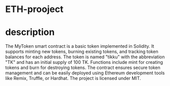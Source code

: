 # ETH-prooject
# description
The MyToken smart contract is a basic token implemented in Solidity. It supports minting new tokens, burning existing tokens, and tracking token balances for each address. The token is named "tikku" with the abbreviation "TK" and has an initial supply of 100 TK. Functions include mint for creating tokens and burn for destroying tokens. The contract ensures secure token management and can be easily deployed using Ethereum development tools like Remix, Truffle, or Hardhat. The project is licensed under MIT.
